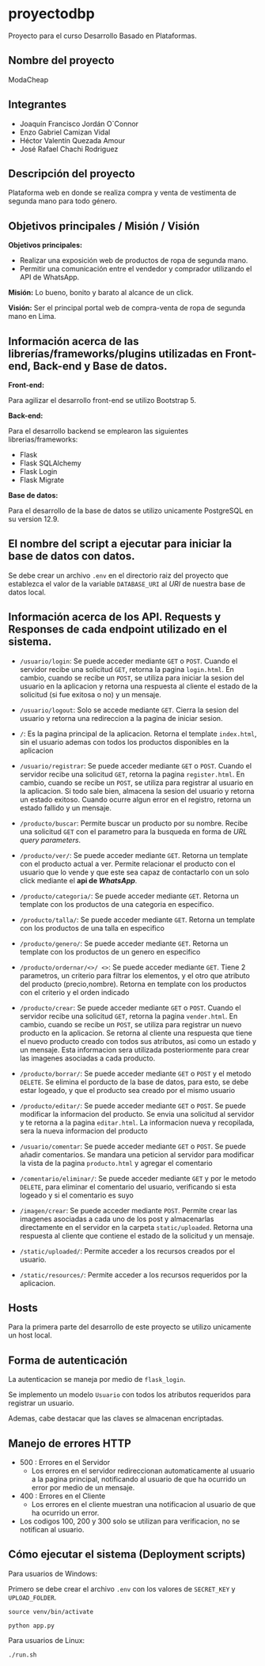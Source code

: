 # proyectodbp
Proyecto para el curso Desarrollo Basado en Plataformas.

## Nombre del proyecto

ModaCheap

## Integrantes
- Joaquín Francisco Jordán O`Connor 
- Enzo Gabriel Camizan Vidal
- Héctor Valentín Quezada Amour
- José Rafael Chachi Rodriguez

## Descripción del proyecto
Plataforma web en donde se realiza compra y venta de vestimenta de segunda mano para todo género.

## Objetivos principales / Misión / Visión
**Objetivos principales:** 

+ Realizar una exposición web de productos de ropa de segunda mano.
+ Permitir una comunicación entre el vendedor y comprador utilizando el API de WhatsApp.

**Misión:** Lo bueno, bonito y barato al alcance de un click.

**Visión:**  Ser el principal portal web de compra-venta de ropa de segunda mano en Lima.

## Información  acerca de las librerías/frameworks/plugins utilizadas en Front-end, Back-end y Base de datos.

**Front-end:**

Para agilizar el desarrollo front-end se utilizo Bootstrap 5.

**Back-end:**

Para el desarrollo backend se emplearon las siguientes librerias/frameworks:
+ Flask
+ Flask SQLAlchemy
+ Flask Login
+ Flask Migrate

**Base de datos:**

Para el desarrollo de la base de datos se utilizo unicamente PostgreSQL en su version 12.9.

## El nombre del script a ejecutar para iniciar la base de datos con datos.

Se debe crear un archivo `.env` en el directorio raiz del proyecto que establezca el valor de la variable `DATABASE_URI` al *URI* de nuestra base de datos local.

## Información acerca de los API. Requests y Responses de cada endpoint utilizado en el sistema.

+ `/usuario/login`: Se puede acceder mediante `GET` o `POST`. Cuando el servidor recibe una solicitud `GET`, retorna la pagina `login.html`. En cambio, cuando se recibe un `POST`, se utiliza para iniciar la sesion del usuario en la aplicacion y retorna una respuesta al cliente el estado de la solicitud (si fue exitosa o no) y un mensaje.

+ `/usuario/logout`: Solo se accede mediante `GET`. Cierra la sesion del usuario y retorna una redireccion a la pagina de iniciar sesion.

+ `/`: Es la pagina principal de la aplicacion. Retorna el template `index.html`, sin el usuario ademas con todos los productos disponibles en la aplicacion

+ `/usuario/registrar`: Se puede acceder mediante `GET` o `POST`. Cuando el servidor recibe una solicitud `GET`, retorna la pagina `register.html`. En cambio, cuando se recibe un `POST`, se utiliza para registrar al usuario en la aplicacion. Si todo sale bien, almacena la sesion del usuario y retorna un estado exitoso. Cuando ocurre algun error en el registro, retorna un estado fallido y un mensaje.

+ `/producto/buscar`: Permite buscar un producto por su nombre. Recibe una solicitud `GET` con el parametro para la busqueda en forma de *URL query parameters*.

+ `/producto/ver/`: Se puede acceder mediante `GET`. Retorna un template con el producto actual a ver. Permite relacionar el producto con el usuario que lo vende y que este sea capaz de contactarlo con un solo click mediante el __api de *WhatsApp*__.

+ `/producto/categoria/`:  Se puede acceder mediante `GET`. Retorna un template con los productos de una categoria en especifico.

+ `/producto/talla/`: Se puede acceder mediante `GET`. Retorna un template con los productos de una talla en especifico

+ `/producto/genero/`: Se puede acceder mediante `GET`. Retorna un template con los productos de un genero en especifico

+ `/producto/ordernar/<>/ <>`: Se puede acceder mediante `GET`. Tiene 2 parametros, un criterio para filtrar los elementos, y el otro que atributo del producto (precio,nombre). Retorna en template con los productos con el criterio y el orden indicado

+ `/producto/crear`: Se puede acceder mediante `GET` o `POST`. Cuando el servidor recibe una solicitud `GET`, retorna la pagina `vender.html`. En cambio, cuando se recibe un `POST`, se utiliza para registrar un nuevo producto en la aplicacion. Se retorna al cliente una respuesta que tiene el nuevo producto creado con todos sus atributos, asi como un estado y un mensaje. Esta informacion sera utilizada posteriormente para crear las imagenes asociadas a cada producto.

+ `/producto/borrar/`: Se puede acceder mediante `GET` o `POST`  y el metodo `DELETE`. Se elimina el porducto de la base de datos, para esto, se debe estar logeado, y que el producto sea creado por el mismo usuario

+ `/producto/editar/`:  Se puede acceder mediante `GET` o `POST`. Se puede modificar la informacion del producto. Se envia una solicitud al servidor y te retorna a la pagina `editar.html`. La informacion nueva y recopilada, sera la nueva informacion del producto

+ `/usuario/comentar`: Se puede acceder mediante `GET` o `POST`. Se puede añadir comentarios. Se mandara una peticion al servidor para modificar la vista de la pagina `producto.html` y agregar el comentario

+ `/comentario/eliminar/`: Se puede acceder mediante `GET` y por le metodo `DELETE`, para eliminar el comentario del usuario, verificando si esta logeado y si el comentario es suyo

+ `/imagen/crear`: Se puede acceder mediante `POST`. Permite crear las imagenes asociadas a cada uno de los post y almacenarlas directamente en el servidor en la carpeta `static/uploaded`. Retorna una respuesta al cliente que contiene el estado de la solicitud y un mensaje.

+ `/static/uploaded/`: Permite acceder a los recursos creados por el usuario.

+ `/static/resources/`: Permite acceder a los recursos requeridos por la aplicacion.
## Hosts

Para la primera parte del desarrollo de este proyecto se utilizo unicamente un host local.

##  Forma de autenticación

La autenticacion se maneja por medio de `flask_login`.

Se implemento un modelo `Usuario` con todos los atributos requeridos para registrar un usuario.

Ademas, cabe destacar que las claves se almacenan encriptadas.

## Manejo de errores HTTP

+ 500 : Errores en el Servidor
    + Los errores en el servidor redireccionan automaticamente al usuario a la pagina principal, notificando al usuario de que ha ocurrido un error por medio de un mensaje.
+ 400 : Errores en el Cliente
  + Los errores en el cliente muestran una notificacion al usuario de que ha ocurrido un error.
+ Los codigos 100, 200 y 300 solo se utilizan para verificacion, no se notifican al usuario.

## Cómo ejecutar el sistema (Deployment scripts)

Para usuarios de Windows:

Primero se debe crear el archivo `.env` con los valores de `SECRET_KEY` y `UPLOAD_FOLDER`.

`source venv/bin/activate`

`python app.py`

Para usuarios de Linux:

`./run.sh`
